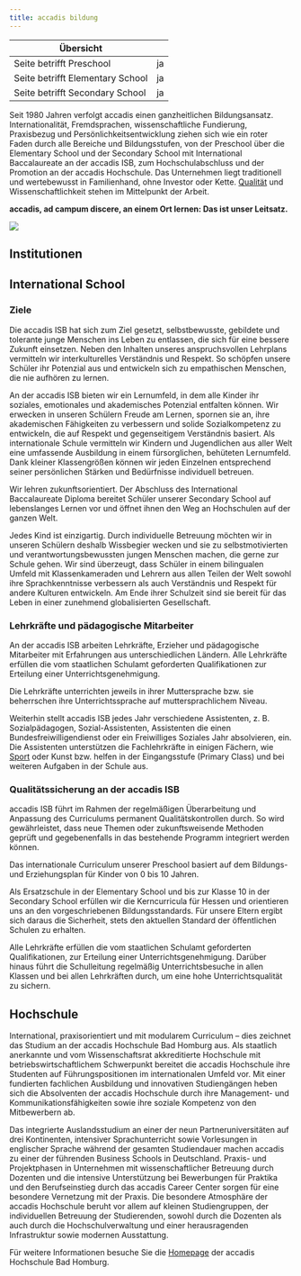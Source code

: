 ```yaml
---
title: accadis bildung
---
```

| Übersicht | |
| --- | --- |
| Seite betrifft Preschool | ja |
| Seite betrifft Elementary School | ja |
| Seite betrifft Secondary School | ja |

Seit 1980 Jahren verfolgt accadis einen ganzheitlichen Bildungsansatz. Internationalität, Fremdsprachen, wissenschaftliche Fundierung, Praxisbezug und Persönlichkeitsentwicklung ziehen sich wie ein roter Faden durch alle Bereiche und Bildungsstufen, von der Preschool über die Elementary School und der Secondary School mit International Baccalaureate an der accadis ISB, zum Hochschulabschluss und der Promotion an der accadis Hochschule. Das Unternehmen liegt traditionell und wertebewusst in Familienhand, ohne Investor oder Kette. [Qualität](/ISB-Eltern-wiki/de/Qualit%C3%A4tssicherung "Qualitätssicherung") und Wissenschaftlichkeit stehen im Mittelpunkt der Arbeit.

**accadis, ad campum discere, an einem Ort lernen: Das ist unser Leitsatz.**

[![](/ISB-Eltern-wiki/de/images/thumb/1/10/Bildungsansatz-accadis.jpg/300px-Bildungsansatz-accadis.jpg)](/ISB-Eltern-wiki/de/Datei:Bildungsansatz-accadis.jpg)

## Institutionen 

## International School 

### Ziele 

Die accadis ISB hat sich zum Ziel gesetzt, selbstbewusste, gebildete und tolerante junge Menschen ins Leben zu entlassen, die sich für eine bessere Zukunft einsetzen. Neben den Inhalten unseres anspruchsvollen Lehrplans vermitteln wir interkulturelles Verständnis und Respekt. So schöpfen unsere Schüler ihr Potenzial aus und entwickeln sich zu empathischen Menschen, die nie aufhören zu lernen.

An der accadis ISB bieten wir ein Lernumfeld, in dem alle Kinder ihr soziales, emotionales und akademisches Potenzial entfalten können. Wir erwecken in unseren Schülern Freude am Lernen, spornen sie an, ihre akademischen Fähigkeiten zu verbessern und solide Sozialkompetenz zu entwickeln, die auf Respekt und gegenseitigem Verständnis basiert. Als internationale Schule vermitteln wir Kindern und Jugendlichen aus aller Welt eine umfassende Ausbildung in einem fürsorglichen, behüteten Lernumfeld. Dank kleiner Klassengrößen können wir jeden Einzelnen entsprechend seiner persönlichen Stärken und Bedürfnisse individuell betreuen.

Wir lehren zukunftsorientiert. Der Abschluss des International Baccalaureate Diploma bereitet Schüler unserer Secondary School auf lebenslanges Lernen vor und öffnet ihnen den Weg an Hochschulen auf der ganzen Welt.

Jedes Kind ist einzigartig. Durch individuelle Betreuung möchten wir in unseren Schülern deshalb Wissbegier wecken und sie zu selbstmotivierten und verantwortungsbewussten jungen Menschen machen, die gerne zur Schule gehen. Wir sind überzeugt, dass Schüler in einem bilingualen Umfeld mit Klassenkameraden und Lehrern aus allen Teilen der Welt sowohl ihre Sprachkenntnisse verbessern als auch Verständnis und Respekt für andere Kulturen entwickeln. Am Ende ihrer Schulzeit sind sie bereit für das Leben in einer zunehmend globalisierten Gesellschaft.

### Lehrkräfte und pädagogische Mitarbeiter 

An der accadis ISB arbeiten Lehrkräfte, Erzieher und pädagogische Mitarbeiter mit Erfahrungen aus unterschiedlichen Ländern. Alle Lehrkräfte erfüllen die vom staatlichen Schulamt geforderten Qualifikationen zur Erteilung einer Unterrichtsgenehmigung.

Die Lehrkräfte unterrichten jeweils in ihrer Muttersprache bzw. sie beherrschen ihre Unterrichtssprache auf muttersprachlichem Niveau.

Weiterhin stellt accadis ISB jedes Jahr verschiedene Assistenten, z. B. Sozialpädagogen, Sozial-Assistenten, Assistenten die einen Bundesfreiwilligendienst oder ein Freiwilliges Soziales Jahr absolvieren, ein. Die Assistenten unterstützen die Fachlehrkräfte in einigen Fächern, wie [Sport](/ISB-Eltern-wiki/de/Sportunterricht_und_Schwimmen "Sportunterricht und Schwimmen") oder Kunst bzw. helfen in der Eingangsstufe (Primary Class) und bei weiteren Aufgaben in der Schule aus.

### Qualitätssicherung an der accadis ISB 

accadis ISB führt im Rahmen der regelmäßigen Überarbeitung und Anpassung des Curriculums permanent Qualitätskontrollen durch. So wird gewährleistet, dass neue Themen oder zukunftsweisende Methoden geprüft und gegebenenfalls in das bestehende Programm integriert werden können.

Das internationale Curriculum unserer Preschool basiert auf dem Bildungs- und Erziehungsplan für Kinder von 0 bis 10 Jahren.

Als Ersatzschule in der Elementary School und bis zur Klasse 10 in der Secondary School erfüllen wir die Kerncurricula für Hessen und orientieren uns an den vorgeschriebenen Bildungsstandards. Für unsere Eltern ergibt sich daraus die Sicherheit, stets den aktuellen Standard der öffentlichen Schulen zu erhalten.

Alle Lehrkräfte erfüllen die vom staatlichen Schulamt geforderten Qualifikationen, zur Erteilung einer Unterrichtsgenehmigung. Darüber hinaus führt die Schulleitung regelmäßig Unterrichtsbesuche in allen Klassen und bei allen Lehrkräften durch, um eine hohe Unterrichtsqualität zu sichern.

## Hochschule 

International, praxisorientiert und mit modularem Curriculum – dies zeichnet das Studium an der accadis Hochschule Bad Homburg aus. Als staatlich anerkannte und vom Wissenschaftsrat akkreditierte Hochschule mit betriebswirtschaftlichem Schwerpunkt bereitet die accadis Hochschule ihre Studenten auf Führungspositionen im internationalen Umfeld vor. Mit einer fundierten fachlichen Ausbildung und innovativen Studiengängen heben sich die Absolventen der accadis Hochschule durch ihre Management- und Kommunikationsfähigkeiten sowie ihre soziale Kompetenz von den Mitbewerbern ab.

Das integrierte Auslandsstudium an einer der neun Partneruniversitäten auf drei Kontinenten, intensiver Sprachunterricht sowie Vorlesungen in englischer Sprache während der gesamten Studiendauer machen accadis zu einer der führenden Business Schools in Deutschland. Praxis- und Projektphasen in Unternehmen mit wissenschaftlicher Betreuung durch Dozenten und die intensive Unterstützung bei Bewerbungen für Praktika und den Berufseinstieg durch das accadis Career Center sorgen für eine besondere Vernetzung mit der Praxis. Die besondere Atmosphäre der accadis Hochschule beruht vor allem auf kleinen Studiengruppen, der individuellen Betreuung der Studierenden, sowohl durch die Dozenten als auch durch die Hochschulverwaltung und einer herausragenden Infrastruktur sowie modernen Ausstattung.

Für weitere Informationen besuche Sie die [Homepage](https://www.accadis.com/) der accadis Hochschule Bad Homburg.